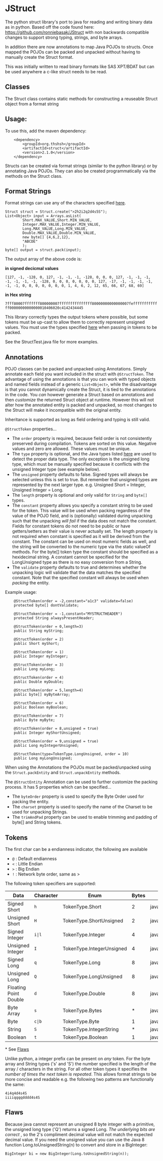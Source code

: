 # JStruct
The python struct library's port to java for reading and writing binary data as in python. Based off the code found here: https://github.com/ronniebasak/JStruct with non backwards compatible changes to support strong typing, strings, and byte arrays.

In addition there are now annotations to map Java POJOs to structs. Once mapped the POJOs can be packed and unpacked without having to manually create the Struct format.

This was initially written to read binary formats like SAS XPT/BDAT but can be used anywhere a c-like struct needs to be read.

## Classes
The Struct class contains static methods for constructing a reuseable Struct object from a format string

## Usage:
To use this, add the maven dependency:

```
	<dependency>
		<groupId>org.thshsh</groupId>
		<artifactId>struct</artifactId>
		<version>2.1.0</version>
	</dependency>
```

Structs can be created via format strings (similar to the python library) or by annotating Java POJOs. They can also be created programmatically via the methods on the Struct class.

## Format Strings

Format strings can use any of the characters specified [here](#tokens).

```
Struct struct = Struct.create(">2h2i2q2d4s5S");
List<Object> input = Arrays.asList(
		Short.MAX_VALUE,Short.MIN_VALUE,
		Integer.MAX_VALUE,Integer.MIN_VALUE,
		Long.MAX_VALUE,Long.MIN_VALUE,
		Double.MAX_VALUE,Double.MIN_VALUE,
		new byte[] {4,6,2,12},
		"ABCDE"
		);
byte[] output = struct.pack(input);
```

The output array of the above code is:

**in signed decicmal values**

``[127, -1, -128, 0, 127, -1, -1, -1, -128, 0, 0, 0, 127, -1, -1, -1, -1, -1, -1, -1, -128, 0, 0, 0, 0, 0, 0, 0, 127, -17, -1, -1, -1, -1, -1, -1, 0, 0, 0, 0, 0, 0, 0, 1, 4, 6, 2, 12, 65, 66, 67, 68, 69]``

**in Hex string**

``7fff80007fffffff800000007fffffffffffffff80000000000000007fefffffffffffff00000000000000010406020c4142434445``

This library correctly types the output tokens where possible, but some tokens must be up-cast to allow them to correctly represent unsigned values. You must use the types specified [here](#tokens) when passing in tokens to be packed.


See the StructTest.java file for more examples.


## Annotations

POJO classes can be packed and unpacked using Annotations. Simply annotate each field you want included in the struct with  ``@StructToken``. The advantage of using the annotations is that you can work with typed objects and named fields instead of a generic ``List<Object>``, while the disadvantage is that you cannot dynamically create the Struct, it is tied to the annotations in the code. You *can* however generate a Struct based on annotations and then *customize* the returned Struct object at runtime. However this will not alter how the annotated entity is packed and unpacked, so most changes to the Struct will make it incompatible with the original entity.

Inheritance is supported as long as field ordering and typing is still valid.

``@StructToken`` properties...

* The ``order`` property is required, because field order is not consistently preserved during compilation. Tokens are sorted on this value. Negative values and zero are allowed. These values must be unique.
* The ``type`` property is optional, and the Java types listed [here](#tokens) are used to detect the proper data type. The only exception is the unsigned long type, which must be manually specified because it conflicts with the unsigned Integer type (see example below).
* The ``unsigned`` property defaults to false. Signed types will always be selected unless this is set to true. But remember that unsigned types are represented by the next larger type. e.g. Unsigned Short = Integer, Unsigned Integer = Long.
* The ``length`` property is optional and only valid for ``String`` and ``byte[]`` types.
* The ``constant`` property allows you specify a constant string to be used for the token. This value will be used when packing regardless of the value of the POJO field, and is (optionally) validated during unpacking such that the unpacking *will fail* if the data does not match the constant. Fields for constant tokens do not need to be public or have getters/setters as their value is never actually set. The length property is not required when constant is specified as it will be derived from the constant. The constant can be used on most numeric fields as well, and the string will be converted to the numeric type via the static valueOf methods. For the byte[] token type the constant should be specified as a hexidecimal string. A constant cannot be specified for the LongUnsigned type as there is no easy conversion from a String.
* The ``validate`` property defaults to true and determines whether the unpacking logic will validate that the data matches the specified constant. Note that the specified constant will always be used when _packing_ the entity.

Example usage:

```
	@StructToken(order = -2,constant="a1c3" validate=false)
	protected byte[] dontValidate;

	@StructToken(order = -1,constant="MYSTRUCTHEADER")
	protected String alwaysPresentHeader;

	@StructToken(order = 0,length=3)
	public String myString;
	
	@StructToken(order = 2)
	public Short myShort;
	
	@StructToken(order = 1)
	public Integer myInteger;
	
	@StructToken(order = 3)
	public Long myLong;
	
	@StructToken(order = 4)
	public Double myDouble;
	
	@StructToken(order = 5,length=4)
	public byte[] myByteArray;
	
	@StructToken(order = 6)
	public Boolean myBoolean;
	
	@StructToken(order = 7)
	public Byte myByte;
	
	@StructToken(order = 8,unsigned = true)
	public Integer myShortUnsigned;
	
	@StructToken(order = 9,unsigned = true)
	public Long myIntegerUnsigned;
	
	@StructToken(type=TokenType.LongUnsigned, order = 10)
	public Long myLongUnsigned;
```

When using the Annotations the POJOs must be packed/unpacked using the ``Struct.packEntity`` and ``Struct.unpackEntity`` methods.

The ``@StructEntity`` Annotation can be used to further customize the packing process. It has 5 properties which can be specified...

* The ``byteOrder`` property is used to specify the Byte Order used for packing the entity.
* The ``charset`` property is used to specify the name of the Charset to be used for unpacking Strings.
* The ``trimAndPad`` property can be used to enable trimming and padding of byte[] and String tokens.


## Tokens

  The first char can be a endianness indicator, the following are available
  * ``@`` : Default endianness
  * ``<`` : Little Endian
  * ``>`` : Big Endian
  * ``!`` : Network byte order, same as >

  The following token specifiers are supported:
  
  | Data | Character | Enum | Bytes | Java Type |
  | --- | --- | --- | --- | --- |
  | Signed Short | ``h  `` | TokenType.Short | 2 | java.lang.Short
  | Unsigned Short | ``H`` | TokenType.ShortUnsigned | 2 | java.lang.Integer
  | Signed Integer | ``i\|l`` | TokenType.Integer | 4 | java.lang.Integer
  | Unsigned Integer | ``I`` | TokenType.IntegerUnsigned | 4 | java.lang.Long
  |  Signed Long | ``q`` | TokenType.Long | 8 | java.lang.Long
  | Unsigned Long | ``Q`` | TokenType.LongUnsigned | 8 | java.lang.Long *
  | Floating Point Double | ``d`` | TokenType.Double | 8 | java.lang.Double
  |  Byte Array | ``s`` | TokenType.Bytes | * | java.lang.Byte[]
  | Byte | ``c\|b`` | TokenType.Byte | 1 | java.lang.Byte
  | String | ``S`` | TokenType.IntegerString | * | java.lang.String
  | Boolean | ``t`` | TokenType.Boolean | 1 | java.lang.Boolean
  
  
\* See [Flaws](#flaws)

Unlike python, a integer prefix can be present on *any* token. For the byte array and String types ('s' and 'S') the number specified is the length of the array / characters in the string. For all other token types it specifies the *number of times the next token is repeated*. This allows format strings to be more concise and readable e.g. the following two patterns are functionally the same:

```
4i4q4d4s4S
iiiiqqqqdddd4s4S

```

## Flaws

Because java cannot represent an unsigned 8 byte integer with a primitive, the unsigned long type ('Q') returns a signed Long.  *The underlying bits are correct* , so the 2's compliment decimal value will not match the expected decimal value. If you need the unsigned value you can use the Java 8 function Long.toUnsignedString(n) to convert and store in a BigInteger:

```
BigInteger bi = new BigInteger(Long.toUnsignedString(n));
```

